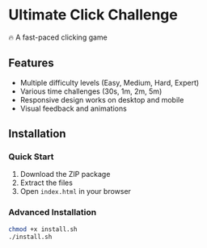 # Ultimate Click Challenge

🔥 A fast-paced clicking game

## Features
- Multiple difficulty levels (Easy, Medium, Hard, Expert)
- Various time challenges (30s, 1m, 2m, 5m)
- Responsive design works on desktop and mobile
- Visual feedback and animations

## Installation

### Quick Start
1. Download the ZIP package
2. Extract the files
3. Open `index.html` in your browser

### Advanced Installation
```bash
chmod +x install.sh
./install.sh
